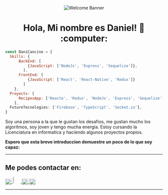 <div align = 'center'><img src='https://miro.medium.com/max/1360/0*gqO3slLmGb4mUeje.gif' alt='Welcome Banner'  align='center' /></div>
<h1 align="center"> Hola, Mi nombre es Daniel! 👋 :computer: </h1>

```js
const DaniCancino = {
  Skills: {
      BackEnd: [
          {JavaScript: ['NodeJs', 'Express', 'Sequelize']},
        ],
      FrontEnd: [
          {JavaScript: ['React', 'React-Native', 'Redux']}
        ]
    },
  Proyects: [
      RecipesApp: ['Reacte', 'Redux', 'NodeJs', 'Express', 'Sequelize']},
    ],
  FutureTecnologies: ['Firebase', 'TypeScript', 'Socket.io'],
}
```
<div>
  <p>
    Soy una persona a la que le gustan los desafios, me gustan mucho los algoritmos, soy joven y tengo mucha energia.
    Estoy cursando la Licenciatura en informatica y haciendo algunos proyectos propios.  
  </p>
  <strong> Espero que esta breve introduccion demuestre un poco de lo que soy capaz: </strong>
</div>

<hr />

<h2> Me podes contactar en: </h2>

<p>
    <a href="https://www.linkedin.com/in/danicancino-dev/">
      <img align="center" src="https://cdn.jsdelivr.net/npm/simple-icons@3.0.1/icons/linkedin.svg" height="20" width="20" />
    </a>
  <a href="mailto:zieteweb@gmail.com" ><img width="5%" src="https://cdn.jsdelivr.net/npm/simple-icons@3.0.1/icons/gmail.svg" height="20" width="20">
  </a>
    <a href="https://twitter.com/ziete_77">
      <img align="center" src="https://cdn.jsdelivr.net/npm/simple-icons@3.0.1/icons/twitter.svg" height="20" width="20" />
    </a>
    <a href="https://github.com/DaniCancino">
      <img align="center" src="https://cdn.jsdelivr.net/npm/simple-icons@3.0.1/icons/github.svg" height="20" width="20" />
    </a>
<p/>

<hr/>
